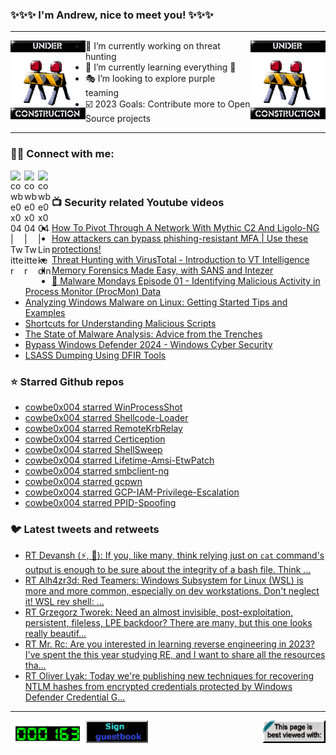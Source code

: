 ### ✨✨✨ I'm Andrew, nice to meet you! ✨✨✨

---
<img align="left" width="120px" src="https://raw.githubusercontent.com/cowbe0x004/cowbe0x004/master/images/image004.gif" />
<img align="right" width="120px" src="https://raw.githubusercontent.com/cowbe0x004/cowbe0x004/master/images/image004.gif" />

- 📖 I’m currently working on threat hunting
- 📘 I’m currently learning everything 🤣
- 🎭 I’m looking to explore purple teaming
- ☑️ 2023 Goals: Contribute more to Open Source projects

---

### 🤝🏽 Connect with me:
[<img align="left" alt="cowbe0x004 | Twitter" width="22px" src="https://cdn.simpleicons.org/mastodon" />][mastodon]
[<img align="left" alt="cowbe0x004 | Twitter" width="22px" src="https://cdn.simpleicons.org/twitter" />][twitter]
[<img align="left" alt="cowbe0x004 | LinkedIn" width="22px" src="https://cdn.simpleicons.org/linkedin" />][linkedin]

<!--
[<img align="left" alt="cowbe0x004.com" width="22px" src="https://raw.githubusercontent.com/iconic/open-iconic/master/svg/globe.svg" />][website]
[<img align="left" alt="cowbe0x004 | YouTube" width="22px" src="https://cdn.jsdelivr.net/npm/simple-icons@v3/icons/youtube.svg" />][youtube]
[<img align="left" alt="cowbe0x004 | Instagram" width="22px" src="https://cdn.jsdelivr.net/npm/simple-icons@v3/icons/instagram.svg" />][instagram]
-->

<br />

### 📺 Security related Youtube videos
<!-- YOUTUBE:START -->
- [How To Pivot Through A Network With Mythic C2 And Ligolo-NG](https://www.youtube.com/watch?v=Zrg17UvNqXI)
- [How attackers can bypass phishing-resistant MFA | Use these protections!](https://www.youtube.com/watch?v=gNflVkmr6RA)
- [Threat Hunting with VirusTotal - Introduction to VT Intelligence](https://www.youtube.com/watch?v=EV6FZJMvPzs)
- [Memory Forensics Made Easy, with SANS and Intezer](https://www.youtube.com/watch?v=6zDl8MNlyQw)
- [🔴 Malware Mondays Episode 01 - Identifying Malicious Activity in Process Monitor &lpar;ProcMon&rpar; Data](https://www.youtube.com/watch?v=b5_PUMmpwjk)
- [Analyzing Windows Malware on Linux: Getting Started Tips and Examples](https://www.youtube.com/watch?v=J85991pPYoc)
- [Shortcuts for Understanding Malicious Scripts](https://www.youtube.com/watch?v=XxjeRuwRyOw)
- [The State of Malware Analysis:  Advice from the Trenches](https://www.youtube.com/watch?v=u_Mbh8r7L0E)
- [Bypass Windows Defender 2024 - Windows Cyber Security](https://www.youtube.com/watch?v=NmB2MPAafTo)
- [LSASS Dumping Using DFIR Tools](https://www.youtube.com/watch?v=RW3cEdKbC4E)
<!-- YOUTUBE:END -->

### ⭐ Starred Github repos
<!-- GITHUB_STAR:START -->
- [cowbe0x004 starred WinProcessShot](https://github.com/Lifka/WinProcessShot)
- [cowbe0x004 starred Shellcode-Loader](https://github.com/EvilBytecode/Shellcode-Loader)
- [cowbe0x004 starred RemoteKrbRelay](https://github.com/CICADA8-Research/RemoteKrbRelay)
- [cowbe0x004 starred Certiception](https://github.com/srlabs/Certiception)
- [cowbe0x004 starred ShellSweep](https://github.com/splunk/ShellSweep)
- [cowbe0x004 starred Lifetime-Amsi-EtwPatch](https://github.com/EvilBytecode/Lifetime-Amsi-EtwPatch)
- [cowbe0x004 starred smbclient-ng](https://github.com/p0dalirius/smbclient-ng)
- [cowbe0x004 starred gcpwn](https://github.com/NetSPI/gcpwn)
- [cowbe0x004 starred GCP-IAM-Privilege-Escalation](https://github.com/RhinoSecurityLabs/GCP-IAM-Privilege-Escalation)
- [cowbe0x004 starred PPID-Spoofing](https://github.com/EvilBytecode/PPID-Spoofing)
<!-- GITHUB_STAR:END -->

### 🐦 Latest tweets and retweets
<!-- TWEETS:START -->
- [RT Devansh &lpar;⚡, 🥷&rpar;: If you, like many, think relying just on `cat` command&#39;s output is enough to be sure about the integrity of a bash file. Think ...](https://x.com/cowbe0x004/status/1775281218374050131)
- [RT Alh4zr3d: Red Teamers: Windows Subsystem for Linux &lpar;WSL&rpar; is more and more common, especially on dev workstations. Don&#39;t neglect it! WSL rev shell: ...](https://x.com/cowbe0x004/status/1633906799496577058)
- [RT Grzegorz Tworek: Need an almost invisible, post-exploitation, persistent, fileless, LPE backdoor? There are many, but this one looks really beautif...](https://x.com/cowbe0x004/status/1635059979584704512)
- [RT Mr. Rc: Are you interested in learning reverse engineering in 2023? I&#39;ve spent the this year studying RE, and I want to share all the resources tha...](https://x.com/cowbe0x004/status/1608957126986338304)
- [RT Oliver Lyak: Today we&#39;re publishing new techniques for recovering NTLM hashes from encrypted credentials protected by Windows Defender Credential G...](https://x.com/cowbe0x004/status/1609759486306144256)
<!-- TWEETS:END -->

---

[<img align="left" width="120px" src="https://raw.githubusercontent.com/cowbe0x004/cowbe0x004/master/images/visitors.gif" />][visitor]
[<img align="left" alt="Sign My Guestbook" width="100px" src="https://raw.githubusercontent.com/cowbe0x004/cowbe0x004/master/images/sign_guest_book.gif" />][guestbook]
[<img align="right" width="100px" src="https://raw.githubusercontent.com/cowbe0x004/cowbe0x004/master/images/netscape.gif" />][netscape]


[website]: https://cowbe0x004.com
[mastodon]: https://infosec.exchange/@cowbe
[twitter]: https://twitter.com/cowbe0x004
[youtube]: https://youtube.com/
[instagram]: https://instagram.com/
[linkedin]: https://www.linkedin.com/in/anhuang/
[guestbook]: https://github.com/cowbe0x004/cowbe0x004/issues
[netscape]: https://github.com/cowbe0x004/cowbe0x004
[visitor]: https://github.com/cowbe0x004/cowbe0x004
